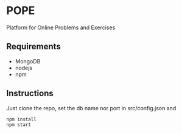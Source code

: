 POPE
========

Platform for Online Problems and Exercises

## Requirements

  - MongoDB
  - nodejs
  - npm

## Instructions

Just clone the repo, set the db name nor port in src/config.json and

  	npm install
	npm start
